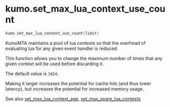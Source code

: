 # kumo.set_max_lua_context_use_count

```lua
kumo.set_max_lua_context_use_count(limit)
```

KumoMTA maintains a pool of lua contexts so that the overhead of evaluating
lua for any given event handler is reduced.

This function allows you to change the maximum number of times that any
given context will be used before discarding it.

The default value is `1024`.

Making it larger increases the potential for cache hits (and thus lower latency),
but increases the potential for increased memory usage.

See also [set_max_lua_context_age](set_max_lua_context_age.md), [set_max_spare_lua_contexts](set_max_spare_lua_contexts.md)
